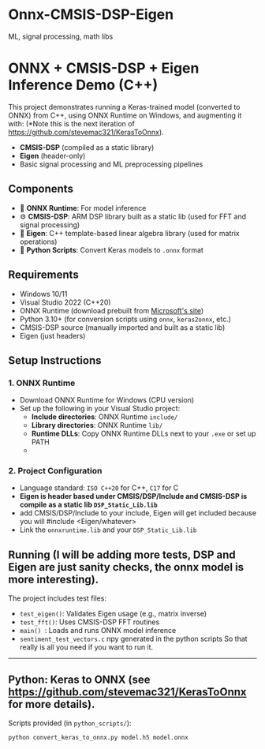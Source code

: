 # Onnx-CMSIS-DSP-Eigen
ML, signal processing, math libs
# ONNX + CMSIS-DSP + Eigen Inference Demo (C++)

This project demonstrates running a Keras-trained model (converted to ONNX) from C++, using ONNX Runtime on Windows, and augmenting it with:
(*Note this is the next iteration of https://github.com/stevemac321/KerasToOnnx).
- **CMSIS-DSP** (compiled as a static library)
- **Eigen** (header-only)
- Basic signal processing and ML preprocessing pipelines

## Components

- 🧠 **ONNX Runtime**: For model inference
- ⚙️ **CMSIS-DSP**: ARM DSP library built as a static lib (used for FFT and signal processing)
- 📐 **Eigen**: C++ template-based linear algebra library (used for matrix operations)
- 🐍 **Python Scripts**: Convert Keras models to `.onnx` format

## Requirements

- Windows 10/11
- Visual Studio 2022 (C++20)
- ONNX Runtime (download prebuilt from [Microsoft's site](https://onnxruntime.ai/))
- Python 3.10+ (for conversion scripts using `onnx`, `keras2onnx`, etc.)
- CMSIS-DSP source (manually imported and built as a static lib)
- Eigen (just headers)

## Setup Instructions

### 1. **ONNX Runtime**

- Download ONNX Runtime for Windows (CPU version)
- Set up the following in your Visual Studio project:
  - **Include directories**: ONNX Runtime `include/`
  - **Library directories**: ONNX Runtime `lib/`
  - **Runtime DLLs**: Copy ONNX Runtime DLLs next to your `.exe` or set up PATH
  - 
### 2. **Project Configuration**
- Language standard: `ISO C++20` for C++, `C17` for C
- **Eigen is header based under CMSIS/DSP/Include and CMSIS-DSP is compile as a static lib `DSP_Static_Lib.lib`**
- add CMSIS/DSP/Include to your include, Eigen will get included because you will #include <Eigen/whatever>
- Link the `onnxruntime.lib` and your `DSP_Static_Lib.lib`


## Running (I will be adding more tests, DSP and Eigen are just sanity checks, the onnx model is more interesting).

The project includes test files:
- `test_eigen()`: Validates Eigen usage (e.g., matrix inverse)
- `test_fft()`: Uses CMSIS-DSP FFT routines
- `main() `: Loads and runs ONNX model inference
- `sentiment_test_vectors.c` npy generated in the python scripts
So that really is all you need if you want to run it.
---

## Python: Keras to ONNX (see https://github.com/stevemac321/KerasToOnnx for more details).

Scripts provided (in `python_scripts/`):

```bash
python convert_keras_to_onnx.py model.h5 model.onnx
